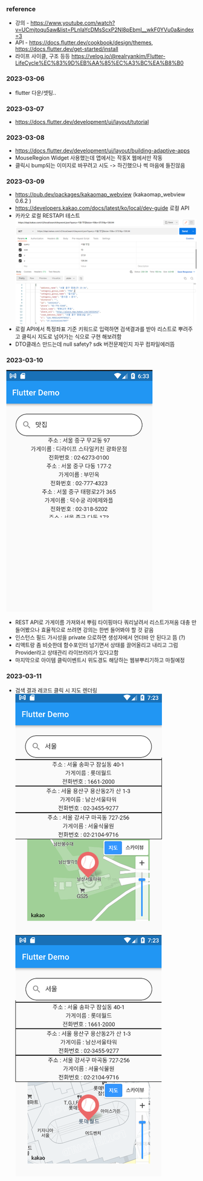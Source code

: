 ### reference
- 강의 - https://www.youtube.com/watch?v=UCmjtoqu5aw&list=PLnIaYcDMsScxP2Nl8pEbmI__wkF0YVu0a&index=3 
- API - https://docs.flutter.dev/cookbook/design/themes, https://docs.flutter.dev/get-started/install
- 라이프 사이클, 구조 등등 https://velog.io/@realryankim/Flutter-LifeCycle%EC%83%9D%EB%AA%85%EC%A3%BC%EA%B8%B0

### 2023-03-06
- flutter 다운/셋팅..

### 2023-03-07
- https://docs.flutter.dev/development/ui/layout/tutorial

### 2023-03-08
- https://docs.flutter.dev/development/ui/layout/building-adaptive-apps
- MouseRegion Widget 사용했는데 앱에서는 작동X 웹에서만 작동
- 클릭시 bump되는 이미지로 바꾸려고 시도 -> 하긴했으나 썩 마음에 들진않음

### 2023-03-09
- https://pub.dev/packages/kakaomap_webview (kakaomap_webview 0.6.2 )
- https://developers.kakao.com/docs/latest/ko/local/dev-guide 로컬 API
- 카카오 로컬 RESTAPI 테스트
![테스트](./images/API테스트.png)
- 로컬 API에서 특정좌표 기준 키워드로 입력하면 검색결과를 받아 리스트로 뿌려주고 클릭시 지도로 넘어가는 식으로 구현 해보려함
- DTO클래스 만드는데 null safety? sdk 버전문제인지 자꾸 컴파일에러뜸

### 2023-03-10
![러프](./images/restapi.png)
- REST API로 가게이름 가져와서 뿌림 타이핑마다 쿼리날려서 리스트가져옴 대충 만들어봤으나 효율적으로 쓰려면 강의는 한번 들어봐야 할 것 같음 
- 인스턴스 필드 가시성을 private 으로하면 생성자에서 언더바 안 된다고 뜸 (?)
- 리액트랑 좀 비슷한데 함수포인터 넘기면서 상태를 끌어올리고 내리고 그럼 Provider라고 상태관리 라이브러리가 있다고함
- 마지막으로 아이템 클릭이벤트시 위도경도 해당하는 웹뷰뿌리기하고 마칠예정

### 2023-03-11
- 검색 결과 레코드 클릭 시 지도 렌더링  
![마지막](./images/마지막.png)
![마지막](./images/마지막2.png)
